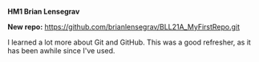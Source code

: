 **HM1 Brian Lensegrav**

****New repo**:** https://github.com/brianlensegrav/BLL21A_MyFirstRepo.git

I learned a lot more about Git and GitHub. This was a good refresher, as it has been awhile since I've used. 
